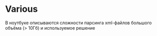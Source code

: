 # Various

В ноутбуке описываются сложности парсинга xml-файлов большого объёма (> 10Гб) и используемое решение
